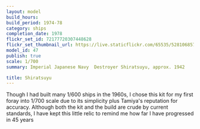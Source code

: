 ```yaml
---
layout: model
build_hours: 
build_period: 1974-78
category: ships
completion_date: 1978
flickr_set_id: 72177720307448628
flickr_set_thumbnail_url: https://live.staticflickr.com/65535/52810685762_f332022740_m.jpg
model_id: 47
publish: true
scale: 1/700
summary: Imperial Japanese Navy  Destroyer Shiratsuyu, approx. 1942

title: Shiratsuyu
---
```


Though I had built many 1/600 ships in the 1960s, I chose this kit for my first foray into 1/700 scale due to its simplicity plus Tamiya's reputation for accuracy. Although both the kit and the build are crude by current standards, I have kept this little relic to remind me how far I have progressed in 45 years
